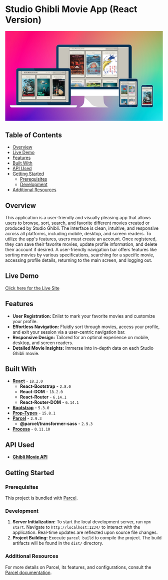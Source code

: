 # Studio Ghibli Movie App (React Version)

<img src="https://github.com/TubaJordan/Portfolio/blob/main/images/React-Ghibli-Display.png">

## Table of Contents
- [Overview](#overview)
- [Live Demo](#live-demo)
- [Features](#features)
- [Built With](#built-with)
- [API Used](#api-used)
- [Getting Started](#getting-started)
  - [Prerequisites](#prerequisites)
  - [Development](#development)
- [Additional Resources](#additional-resources)

## Overview

This application is a user-friendly and visually pleasing app that allows users to browse, sort, search, and favorite different movies created or produced by Studio Ghibli. The interface is clean, intuitive, and responsive across all platforms, including mobile, desktop, and screen readers. To utilize the app's features, users must create an account. Once registered, they can save their favorite movies, update profile information, and delete their account if desired. A user-friendly navigation bar offers features like sorting movies by various specifications, searching for a specific movie, accessing profile details, returning to the main screen, and logging out.

## Live Demo

[Click here for the Live Site](https://ghibli-movie-collection.netlify.app)

## Features

- **User Registration:** Enlist to mark your favorite movies and customize your profile.
- **Effortless Navigation:** Fluidly sort through movies, access your profile, and exit your session via a user-centric navigation bar.
- **Responsive Design:** Tailored for an optimal experience on mobile, desktop, and screen readers.
- **Detailed Movie Insights:** Immerse into in-depth data on each Studio Ghibli movie.

## Built With

- [**React**](https://reactjs.org/) - `18.2.0`
  - **React-Bootstrap** - `2.8.0`
  - **React-DOM** - `18.2.0`
  - **React-Router** - `6.14.1`
  - **React-Router-DOM** - `6.14.1`
- [**Bootstrap**](https://getbootstrap.com/) - `5.3.0`
- [**Prop-Types**](https://www.npmjs.com/package/prop-types) - `15.8.1`
- [**Parcel**](https://parceljs.org/) - `2.9.3`
  - **@parcel/transformer-sass** - `2.9.3`
- [**Process**](https://www.npmjs.com/package/process) - `0.11.10`

## API Used

- [**Ghibli Movie API**](https://github.com/TubaJordan/movie_api)

## Getting Started

### Prerequisites

This project is bundled with [Parcel](https://parceljs.org/).

### Development

1. **Server Initialization:** To start the local development server, run `npm start`. Navigate to `http://localhost:1234/` to interact with the application. Real-time updates are reflected upon source file changes.
2. **Project Building:** Execute `parcel build` to compile the project. The build artifacts will be found in the `dist/` directory.

### Additional Resources

For more details on Parcel, its features, and configurations, consult the [Parcel documentation](https://parceljs.org/getting-started/webapp/).
